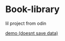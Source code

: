# Book-library
lil project from odin 

<a href="https://siduck76.github.io/Book-library/"> demo (doesnt save data) </a>
